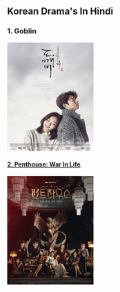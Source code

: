 <!DOCTYPE html>
<html>
<head>
<h2>Korean Drama's In Hindi</h2>
</head>
<body>
<h3>1. Goblin</h3>
<a href="Goblin.html">
<img src="Goblin.jpg" alt="Goblin" width="200" height="250">
<h4>2. Penthouse: War In Life</h4>
<a href="Penthouse Season 1.html">
<img src="Penthouse.jpg" alt="Penthouse: War In Life Season 1" width="200" height="250">
</a>

